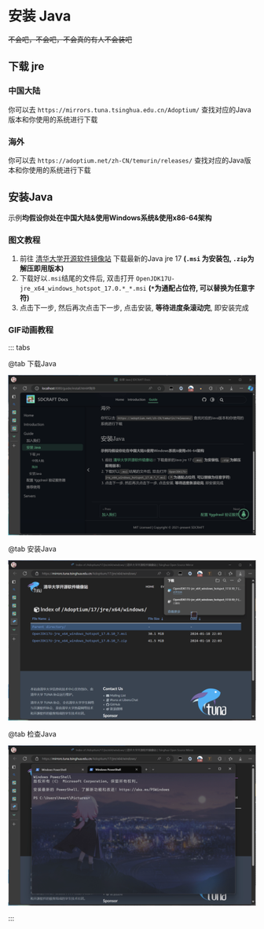 # 安装 Java

~~不会吧，不会吧，不会真的有人不会装吧~~

## 下载 jre

### 中国大陆

你可以去 `https://mirrors.tuna.tsinghua.edu.cn/Adoptium/` 查找对应的Java版本和你使用的系统进行下载

### 海外

你可以去 `https://adoptium.net/zh-CN/temurin/releases/` 查找对应的Java版本和你使用的系统进行下载

## 安装Java

示例**均假设你处在中国大陆&使用Windows系统&使用x86-64架构**

### 图文教程

1. 前往 [清华大学开源软件镜像站](https://mirrors.tuna.tsinghua.edu.cn/Adoptium/17/jre/x64/windows/) 下载最新的Java jre 17 **(`.msi` 为安装包, `.zip`为解压即用版本)**
2. 下载好以`.msi`结尾的文件后, 双击打开 `OpenJDK17U-jre_x64_windows_hotspot_17.0.*_*.msi` **(`*`为通配占位符, 可以替换为任意字符)**
3. 点击下一步, 然后再次点击下一步, 点击安装, **等待进度条滚动完**, 即安装完成

### GIF动画教程

::: tabs

@tab 下载Java

![DownloadJava](/assets/img/zh/guide/animation/j/DownloadJava.gif)

@tab 安装Java

![InstallJava](/assets/img/zh/guide/animation/j/InstallJava.gif)

@tab 检查Java

![CheckJava](/assets/img/zh/guide/animation/j/CheckJava.gif)

:::

